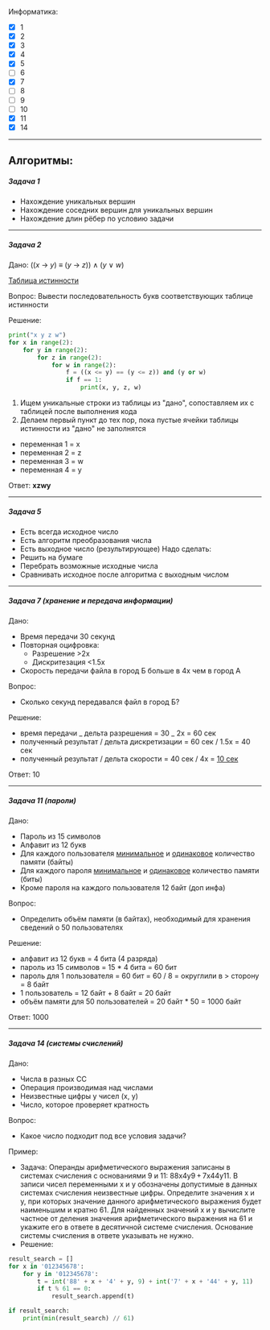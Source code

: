 Информатика:

- [x] 1
- [x] 2
- [x] 3
- [x] 4
- [x] 5
- [ ] 6
- [x] 7
- [ ] 8
- [ ] 9
- [ ] 10
- [x] 11
- [x] 14

---

## Алгоритмы:

##### Задача 1

- Нахождение уникальных вершин
- Нахождение соседних вершин для уникальных вершин
- Нахождение длин рёбер по условию задачи

---

##### Задача 2
Дано:
((_x_ → _y_) ≡ (_y_ → _z_)) ∧ (_y_ ∨ _w_)

[Таблица истинности](attachments/20250412191005.png)

Вопрос:
Вывести последовательность букв соответствующих таблице истинности

Решение:
```python
print("x y z w")
for x in range(2):
	for y in range(2):
		for z in range(2):
			for w in range(2):
				f = ((x <= y) == (y <= z)) and (y or w)
				if f == 1:
					print(x, y, z, w)
```
1. Ищем уникальные строки из таблицы из "дано", сопоставляем их с таблицей после выполнения кода
2. Делаем первый пункт до тех пор, пока пустые ячейки таблицы истинности из "дано" не заполнятся
- переменная 1 = x
- переменная 2 = z
- переменная 3 = w
- переменная 4 = y

Ответ: **xzwy**

---

##### Задача 5

- Есть всегда исходное число
- Есть алгоритм преобразования числа
- Есть выходное число (результирующее)
  Надо сделать:
- Решить на бумаге
- Перебрать возможные исходные числа
- Сравнивать исходное после алгоритма с выходным числом

---

##### Задача 7 (хранение и передача информации)

Дано:
- Время передачи 30 секунд
- Повторная оцифровка:
  - Разрешение >2х
  - Дискритезация <1.5x
- Скорость передачи файла в город Б больше в 4х чем в город А

Вопрос:
- Сколько секунд передавался файл в город Б?

Решение:
- время передачи _ дельта разрешения = 30 _ 2x = 60 сек
- полученный результат / дельта дискретизации = 60 сек / 1.5x = 40 сек
- полученный результат / дельта скорости = 40 сек / 4x = <u>10 сек</u>

Ответ: 10

---

##### Задача 11 (пароли)

Дано:
- Пароль из 15 символов
- Алфавит из 12 букв
- Для каждого пользователя <u>минимальное</u> и <u>одинаковое</u> количество памяти (байты)
- Для каждого пароля <u>минимальное</u> и <u>одинаковое</u> количество памяти (биты)
- Кроме пароля на каждого пользователя 12 байт (доп инфа)

Вопрос:
- Определить объём памяти (в байтах), необходимый для хранения сведений о 50 пользователях

Решение:
- алфавит из 12 букв = 4 бита (4 разряда)
- пароль из 15 символов = 15 \* 4 бита = 60 бит
- пароль для 1 пользователя = 60 бит = 60 / 8 = округлили в > сторону = 8 байт
- 1 пользователь = 12 байт + 8 байт = 20 байт
- объём памяти для 50 пользователей = 20 байт \* 50 = 1000 байт

Ответ: 1000

---

##### Задача 14 (системы счислений)

Дано:
- Числа в разных СС
- Операция производимая над числами
- Неизвестные цифры у чисел (х, у)
- Число, которое проверяет кратность

Вопрос:
- Какое число подходит под все условия задачи?

Пример:
- Задача:
Операнды арифметического выражения записаны в системах счисления с основаниями 9 и 11:
88x4y9 + 7x44y11.
В записи чисел переменными x и y обозначены допустимые в данных системах счисления неизвестные цифры. Определите значения x и y, при которых значение данного арифметического выражения будет наименьшим и кратно 61. Для найденных значений x и y вычислите частное от деления значения арифметического выражения на 61 и укажите его в ответе в десятичной системе счисления. Основание системы счисления в ответе указывать не нужно.
- Решение:
```python
result_search = []
for x in '012345678':
    for y in '012345678':
        t = int('88' + x + '4' + y, 9) + int('7' + x + '44' + y, 11)
        if t % 61 == 0:
            result_search.append(t)

if result_search:         
    print(min(result_search) // 61)
```